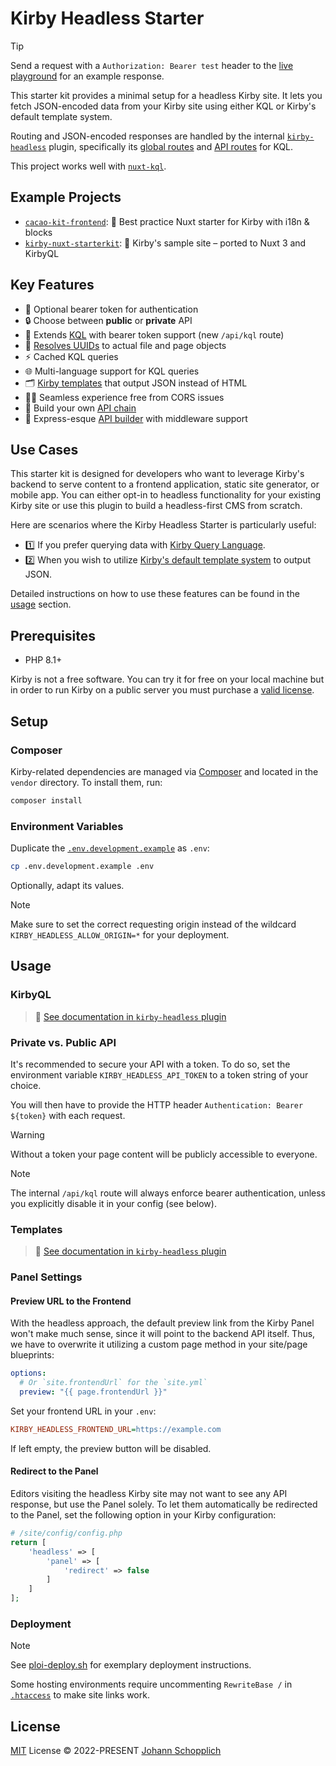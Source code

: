# Kirby Headless Starter

> [!TIP]
> Send a request with a `Authorization: Bearer test` header to the [live playground](https://kirby-headless-starter.jhnn.dev) for an example response.

This starter kit provides a minimal setup for a headless Kirby site. It lets you fetch JSON-encoded data from your Kirby site using either KQL or Kirby's default template system.

Routing and JSON-encoded responses are handled by the internal [`kirby-headless`](https://github.com/johannschopplich/kirby-headless) plugin, specifically its [global routes](https://github.com/johannschopplich/kirby-headless/blob/main/src/extensions/routes.php) and [API routes](https://github.com/johannschopplich/kirby-headless/blob/main/src/extensions/api.php) for KQL.

This project works well with [`nuxt-kql`](https://nuxt-kql.byjohann.dev).

## Example Projects

- [`cacao-kit-frontend`](https://github.com/johannschopplich/cacao-kit-frontend): 🍫 Best practice Nuxt starter for Kirby with i18n & blocks
- [`kirby-nuxt-starterkit`](https://github.com/johannschopplich/kirby-nuxt-starterkit): 💚 Kirby's sample site – ported to Nuxt 3 and KirbyQL

## Key Features

- 🦭 Optional bearer token for authentication
- 🔒 Choose between **public** or **private** API
- 🧩 Extends [KQL](https://github.com/getkirby/kql) with bearer token support (new `/api/kql` route)
- 🧱 [Resolves UUIDs](https://github.com/johannschopplich/kirby-headless#field-methods) to actual file and page objects
- ⚡️ Cached KQL queries
- 🌐 Multi-language support for KQL queries
- 🗂 [Kirby templates](https://github.com/johannschopplich/kirby-headless#templates) that output JSON instead of HTML
- 😵‍💫 Seamless experience free from CORS issues
- 🍢 Build your own [API chain](https://github.com/johannschopplich/kirby-headless/blob/main/src/extensions/routes.php)
- 🦾 Express-esque [API builder](https://github.com/johannschopplich/kirby-headless#api-builder) with middleware support

## Use Cases

This starter kit is designed for developers who want to leverage Kirby's backend to serve content to a frontend application, static site generator, or mobile app. You can either opt-in to headless functionality for your existing Kirby site or use this plugin to build a headless-first CMS from scratch.

Here are scenarios where the Kirby Headless Starter is particularly useful:

- 1️⃣ If you prefer querying data with [Kirby Query Language](#kirbyql).
- 2️⃣ When you wish to utilize [Kirby's default template system](#templates) to output JSON.

Detailed instructions on how to use these features can be found in the [usage](#usage) section.

## Prerequisites

- PHP 8.1+

Kirby is not a free software. You can try it for free on your local machine but in order to run Kirby on a public server you must purchase a [valid license](https://getkirby.com/buy).

## Setup

### Composer

Kirby-related dependencies are managed via [Composer](https://getcomposer.org) and located in the `vendor` directory. To install them, run:

```bash
composer install
```

### Environment Variables

Duplicate the [`.env.development.example`](.env.development.example) as `.env`:

```bash
cp .env.development.example .env
```

Optionally, adapt its values.

> [!NOTE]
> Make sure to set the correct requesting origin instead of the wildcard `KIRBY_HEADLESS_ALLOW_ORIGIN=*` for your deployment.

## Usage

### KirbyQL

> 📖 [See documentation in `kirby-headless` plugin](https://github.com/johannschopplich/kirby-headless#kirbyql)

### Private vs. Public API

It's recommended to secure your API with a token. To do so, set the environment variable `KIRBY_HEADLESS_API_TOKEN` to a token string of your choice.

You will then have to provide the HTTP header `Authentication: Bearer ${token}` with each request.

> [!WARNING]
> Without a token your page content will be publicly accessible to everyone.

> [!NOTE]
> The internal `/api/kql` route will always enforce bearer authentication, unless you explicitly disable it in your config (see below).

### Templates

> 📖 [See documentation in `kirby-headless` plugin](https://github.com/johannschopplich/kirby-headless#templates)

### Panel Settings

#### Preview URL to the Frontend

With the headless approach, the default preview link from the Kirby Panel won't make much sense, since it will point to the backend API itself. Thus, we have to overwrite it utilizing a custom page method in your site/page blueprints:

```yaml
options:
  # Or `site.frontendUrl` for the `site.yml`
  preview: "{{ page.frontendUrl }}"
```

Set your frontend URL in your `.env`:

```ini
KIRBY_HEADLESS_FRONTEND_URL=https://example.com
```

If left empty, the preview button will be disabled.

#### Redirect to the Panel

Editors visiting the headless Kirby site may not want to see any API response, but use the Panel solely. To let them automatically be redirected to the Panel, set the following option in your Kirby configuration:

```php
# /site/config/config.php
return [
    'headless' => [
        'panel' => [
            'redirect' => false
        ]
    ]
];
```

### Deployment

> [!NOTE]
> See [ploi-deploy.sh](./scripts/ploi-deploy.sh) for exemplary deployment instructions.
>
> Some hosting environments require uncommenting `RewriteBase /` in [`.htaccess`](./public/.htaccess) to make site links work.

## License

[MIT](./LICENSE) License © 2022-PRESENT [Johann Schopplich](https://github.com/johannschopplich)
